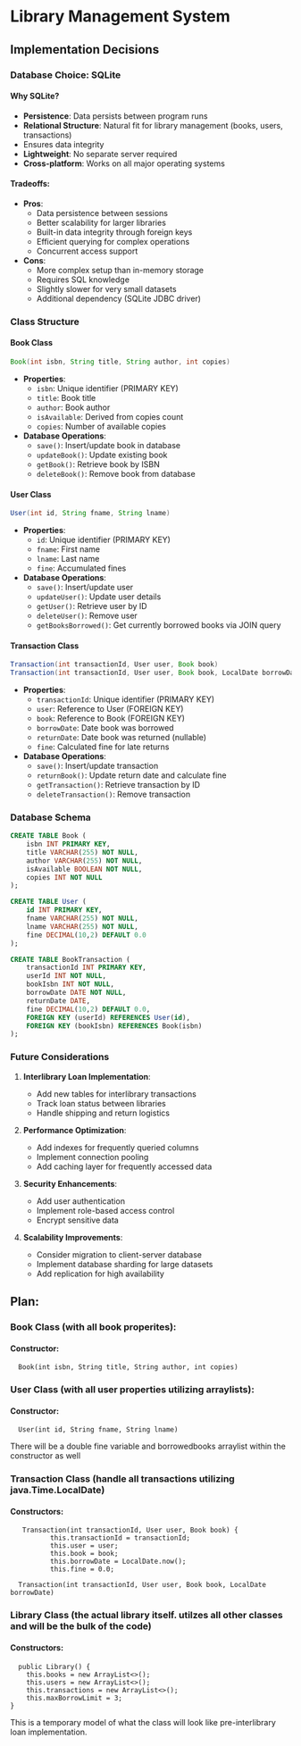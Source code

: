 # Library Management System

## Implementation Decisions

### Database Choice: SQLite
#### Why SQLite?
- **Persistence**: Data persists between program runs
- **Relational Structure**: Natural fit for library management (books, users, transactions)
- Ensures data integrity
- **Lightweight**: No separate server required
- **Cross-platform**: Works on all major operating systems

#### Tradeoffs:
- **Pros**:
  - Data persistence between sessions
  - Better scalability for larger libraries
  - Built-in data integrity through foreign keys
  - Efficient querying for complex operations
  - Concurrent access support
- **Cons**:
  - More complex setup than in-memory storage
  - Requires SQL knowledge
  - Slightly slower for very small datasets
  - Additional dependency (SQLite JDBC driver)

### Class Structure

#### Book Class
```java
Book(int isbn, String title, String author, int copies)
```
- **Properties**:
  - `isbn`: Unique identifier (PRIMARY KEY)
  - `title`: Book title
  - `author`: Book author
  - `isAvailable`: Derived from copies count
  - `copies`: Number of available copies
- **Database Operations**:
  - `save()`: Insert/update book in database
  - `updateBook()`: Update existing book
  - `getBook()`: Retrieve book by ISBN
  - `deleteBook()`: Remove book from database

#### User Class
```java
User(int id, String fname, String lname)
```
- **Properties**:
  - `id`: Unique identifier (PRIMARY KEY)
  - `fname`: First name
  - `lname`: Last name
  - `fine`: Accumulated fines
- **Database Operations**:
  - `save()`: Insert/update user
  - `updateUser()`: Update user details
  - `getUser()`: Retrieve user by ID
  - `deleteUser()`: Remove user
  - `getBooksBorrowed()`: Get currently borrowed books via JOIN query

#### Transaction Class
```java
Transaction(int transactionId, User user, Book book)
Transaction(int transactionId, User user, Book book, LocalDate borrowDate)
```
- **Properties**:
  - `transactionId`: Unique identifier (PRIMARY KEY)
  - `user`: Reference to User (FOREIGN KEY)
  - `book`: Reference to Book (FOREIGN KEY)
  - `borrowDate`: Date book was borrowed
  - `returnDate`: Date book was returned (nullable)
  - `fine`: Calculated fine for late returns
- **Database Operations**:
  - `save()`: Insert/update transaction
  - `returnBook()`: Update return date and calculate fine
  - `getTransaction()`: Retrieve transaction by ID
  - `deleteTransaction()`: Remove transaction

### Database Schema
```sql
CREATE TABLE Book (
    isbn INT PRIMARY KEY,
    title VARCHAR(255) NOT NULL,
    author VARCHAR(255) NOT NULL,
    isAvailable BOOLEAN NOT NULL,
    copies INT NOT NULL
);

CREATE TABLE User (
    id INT PRIMARY KEY,
    fname VARCHAR(255) NOT NULL,
    lname VARCHAR(255) NOT NULL,
    fine DECIMAL(10,2) DEFAULT 0.0
);

CREATE TABLE BookTransaction (
    transactionId INT PRIMARY KEY,
    userId INT NOT NULL,
    bookIsbn INT NOT NULL,
    borrowDate DATE NOT NULL,
    returnDate DATE,
    fine DECIMAL(10,2) DEFAULT 0.0,
    FOREIGN KEY (userId) REFERENCES User(id),
    FOREIGN KEY (bookIsbn) REFERENCES Book(isbn)
);
```

### Future Considerations
1. **Interlibrary Loan Implementation**:
   - Add new tables for interlibrary transactions
   - Track loan status between libraries
   - Handle shipping and return logistics

2. **Performance Optimization**:
   - Add indexes for frequently queried columns
   - Implement connection pooling
   - Add caching layer for frequently accessed data

3. **Security Enhancements**:
   - Add user authentication
   - Implement role-based access control
   - Encrypt sensitive data

4. **Scalability Improvements**:
   - Consider migration to client-server database
   - Implement database sharding for large datasets
   - Add replication for high availability

## Plan: 
### Book Class (with all book properites):
#### Constructor: 
      
      Book(int isbn, String title, String author, int copies)
    
### User Class (with all user properties utilizing arraylists):
#### Constructor:
      
      User(int id, String fname, String lname)
      
There will be a double fine variable and borrowedbooks arraylist within the constructor as well
### Transaction Class (handle all transactions utilizing java.Time.LocalDate)
 #### Constructors: 
 
       Transaction(int transactionId, User user, Book book) {
              this.transactionId = transactionId;
              this.user = user;
              this.book = book;
              this.borrowDate = LocalDate.now();
              this.fine = 0.0;
        
      Transaction(int transactionId, User user, Book book, LocalDate borrowDate) 
### Library Class (the actual library itself. utilzes all other classes and will be the bulk of the code)
 #### Constructors: 
      public Library() {
        this.books = new ArrayList<>();
        this.users = new ArrayList<>();
        this.transactions = new ArrayList<>();
        this.maxBorrowLimit = 3;
    }

This is a temporary model of what the class will look like pre-interlibrary loan implementation.


    
             



      
              

      
